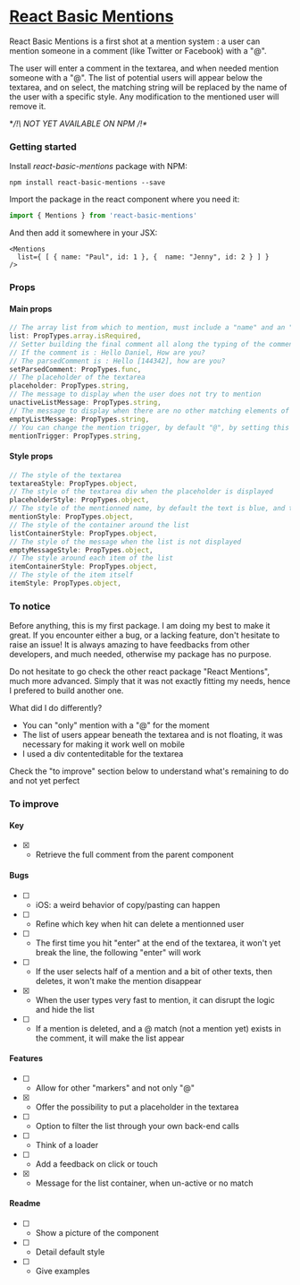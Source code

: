 # [React Basic Mentions](https://github.com/xavierlefevre/react-basic-mentions)

React Basic Mentions is a first shot at a mention system : a user can mention someone in a comment (like Twitter or Facebook) with a "@".

The user will enter a comment in the textarea, and when needed mention someone with a "@". The list of potential users will appear below the textarea, and on select, the matching string will be replaced by the name of the user with a specific style. Any modification to the mentioned user will remove it.

**/!\  NOT YET AVAILABLE ON NPM  /!\**

### Getting started

Install _react-basic-mentions_ package with NPM:

```
npm install react-basic-mentions --save
```

Import the package in the react component where you need it:

```javascript
import { Mentions } from 'react-basic-mentions'
```

And then add it somewhere in your JSX:

```
<Mentions
  list={ [ { name: "Paul", id: 1 }, {  name: "Jenny", id: 2 } ] }
/>
```

### Props

#### Main props

```javascript
// The array list from which to mention, must include a "name" and an "id" property, the first for display, the second as the key for your API
list: PropTypes.array.isRequired,
// Setter building the final comment all along the typing of the comment, in order to retrieve it and send it to your API
// If the comment is : Hello Daniel, How are you?
// The parsedComment is : Hello [144342], how are you?
setParsedComment: PropTypes.func,
// The placeholder of the textarea
placeholder: PropTypes.string,
// The message to display when the user does not try to mention
unactiveListMessage: PropTypes.string,
// The message to display when there are no other matching elements of the list
emptyListMessage: PropTypes.string,
// You can change the mention trigger, by default "@", by setting this prop
mentionTrigger: PropTypes.string,
```

#### Style props

```javascript
// The style of the textarea
textareaStyle: PropTypes.object,
// The style of the textarea div when the placeholder is displayed
placeholderStyle: PropTypes.object,
// The style of the mentionned name, by default the text is blue, and the background light-blue
mentionStyle: PropTypes.object,
// The style of the container around the list
listContainerStyle: PropTypes.object,
// The style of the message when the list is not displayed
emptyMessageStyle: PropTypes.object,
// The style around each item of the list
itemContainerStyle: PropTypes.object,
// The style of the item itself
itemStyle: PropTypes.object,
```

### To notice

Before anything, this is my first package. I am doing my best to make it great. If you encounter either a bug, or a lacking feature, don't hesitate to raise an issue! It is always amazing to have feedbacks from other developers, and much needed, otherwise my package has no purpose.

Do not hesitate to go check the other react package "React Mentions", much more advanced. Simply that it was not exactly fitting my needs, hence I prefered to build another one.

What did I do differently?
- You can "only" mention with a "@" for the moment
- The list of users appear beneath the textarea and is not floating, it was necessary for making it work well on mobile
- I used a div contenteditable for the textarea

Check the "to improve" section below to understand what's remaining to do and not yet perfect

### To improve

#### Key

- [X] - Retrieve the full comment from the parent component

#### Bugs

- [ ] - iOS: a weird behavior of copy/pasting can happen
- [ ] - Refine which key when hit can delete a mentionned user
- [ ] - The first time you hit "enter" at the end of the textarea, it won't yet break the line, the following "enter" will work
- [ ] - If the user selects half of a mention and a bit of other texts, then deletes, it won't make the mention disappear
- [X] - When the user types very fast to mention, it can disrupt the logic and hide the list
- [ ] - If a mention is deleted, and a @ match (not a mention yet) exists in the comment, it will make the list appear

#### Features

- [ ] - Allow for other "markers" and not only "@"
- [X] - Offer the possibility to put a placeholder in the textarea
- [ ] - Option to filter the list through your own back-end calls
- [ ] - Think of a loader
- [ ] - Add a feedback on click or touch
- [X] - Message for the list container, when un-active or no match

#### Readme

- [ ] - Show a picture of the component
- [ ] - Detail default style
- [ ] - Give examples
